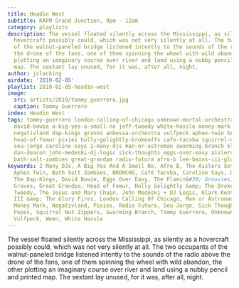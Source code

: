 ```yaml
---
title: Headin West
subtitle: KAFM Grand Junction, 9pm - 12am
category: playlists
description: The vessel floated silently across the Mississippi, as silently as a
  hovercraft possibly could, which was not very silently at all. The two occupants
  of the walnut-paneled bridge listened intently to the sounds of the radio above
  the drone of the fans, one of them spinning the wheel with wild abandon, the other
  plotting an imaginary course over river and land using a nubby pencil and printed
  map. The sextant lay unused, for it was, after all, night.
author: jclacking
airdate: '2019-02-05'
playlist: 2019-02-05-headin-west
image:
  src: artists/2019/tommy_guerrero.jpg
  caption: Tommy Guerrero
index: Headin West
tags: tommy-guerrero london-calling-of-chicago unknown-mortal-orchestra smoking-popes
  david-bowie a-big-yes-a-small-no jeff-tweedy white-hassle money-mark graham-coxon
  negativland dap-kings graves anbessa-orchestra vulfpeck aphex-twin broncho meters
  head-of-femur pixies holly-golightly-brokeoffs cafe-tacvba squirrel-nut-zippers
  seu-jorge caroline-says 2-many-djs man-or-astroman swarming-branch klark-kent flamin-groovies
  dan-deacon john-medeski-dj-logic sick-thoughts eggs-over-easy aislers-set ween jesus-mary-chain
  bath-salt-zombies great-grandpa radio-futura afro-b lee-bains-iii-glory-fires
keywords: 2 Many DJs, A Big Yes And A Small No, Afro B, The Aislers Set, Anbessa Orchestra,
  Aphex Twin, Bath Salt Zombies, BRONCHO, Café Tacvba, Caroline Says, Dan Deacon,
  The Dap-Kings, David Bowie, Eggs Over Easy, The Flamin&#39; Groovies, Graham Coxon,
  Graves, Great Grandpa, Head of Femur, Holly Golightly &amp; The Brokeoffs, Jeff
  Tweedy, The Jesus and Mary Chain, John Medeski + DJ Logic, Klark Kent, Lee Bains
  III &amp; The Glory Fires, London Calling Of Chicago, Man or Astroman?, The Meters,
  Money Mark, Negativland, Pixies, Radio Futura, Seu Jorge, Sick Thoughts, Smoking
  Popes, Squirrel Nut Zippers, Swarming Branch, Tommy Guerrero, Unknown Mortal Orchestra,
  Vulfpeck, Ween, White Hassle
---
```

The vessel floated silently across the Mississippi, as silently as a hovercraft possibly could, which was not very silently at all. The two occupants of the walnut-paneled bridge listened intently to the sounds of the radio above the drone of the fans, one of them spinning the wheel with wild abandon, the other plotting an imaginary course over river and land using a nubby pencil and printed map. The sextant lay unused, for it was, after all, night.
